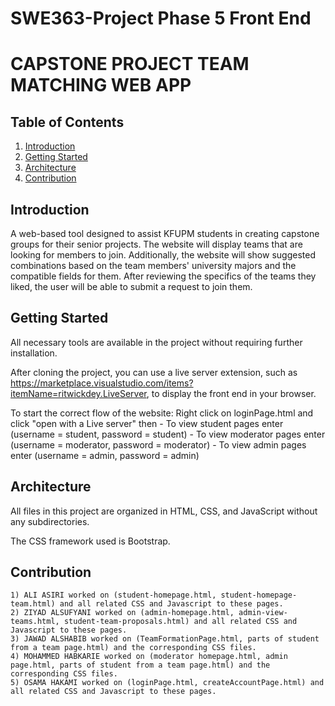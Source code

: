 # SWE363-Project Phase 5 Front End

# CAPSTONE PROJECT TEAM MATCHING WEB APP

## Table of Contents
1. [Introduction](#introduction)
2. [Getting Started](#getting-started)
3. [Architecture](#architecture)
4. [Contribution](#contribution)

## Introduction
 A web-based tool designed to assist KFUPM students in creating
 capstone groups for their senior projects. The website will
 display teams that are looking for members to join. Additionally,
 the website will show suggested combinations based on the team
 members' university majors and the compatible fields for them.
 After reviewing the specifics of the teams they liked, the user will
 be able to submit a request to join them.


## Getting Started
All necessary tools are available in the project without requiring further installation.

After cloning the project, you can use a live server extension, such as https://marketplace.visualstudio.com/items?itemName=ritwickdey.LiveServer, to display the front end in your browser.


To start the correct flow of the website:
    Right click on loginPage.html and click "open with a Live server" then
    - To view student pages enter (username = student, password = student)
    - To view moderator pages enter (username = moderator, password = moderator)
    - To view admin pages enter (username = admin, password = admin)


## Architecture
All files in this project are organized in HTML, CSS, and JavaScript without any subdirectories. 

The CSS framework used is Bootstrap.


## Contribution
    1) ALI ASIRI worked on (student-homepage.html, student-homepage-team.html) and all related CSS and Javascript to these pages.
    2) ZIYAD ALSUFYANI worked on (admin-homepage.html, admin-view-teams.html, student-team-proposals.html) and all related CSS and Javascript to these pages.
    3) JAWAD ALSHABIB worked on (TeamFormationPage.html, parts of student from a team page.html) and the corresponding CSS files.
    4) MOHAMMED HABKARIE worked on (moderator homepage.html, admin page.html, parts of student from a team page.html) and the corresponding CSS files.
    5) OSAMA HAKAMI worked on (loginPage.html, createAccountPage.html) and all related CSS and Javascript to these pages.